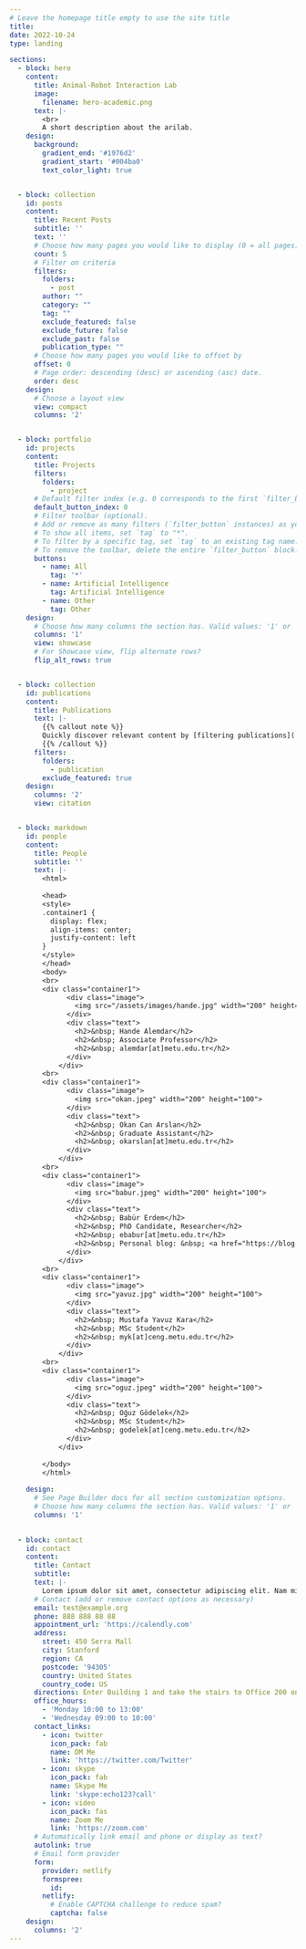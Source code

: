 ```yaml
---
# Leave the homepage title empty to use the site title
title:
date: 2022-10-24
type: landing

sections:
  - block: hero
    content:
      title: Animal-Robot Interaction Lab
      image:
        filename: hero-academic.png
      text: |-
        <br>
        A short description about the arilab.
    design:
      background:
        gradient_end: '#1976d2'
        gradient_start: '#004ba0'
        text_color_light: true


  - block: collection
    id: posts
    content:
      title: Recent Posts
      subtitle: ''
      text: ''
      # Choose how many pages you would like to display (0 = all pages)
      count: 5
      # Filter on criteria
      filters:
        folders:
          - post
        author: ""
        category: ""
        tag: ""
        exclude_featured: false
        exclude_future: false
        exclude_past: false
        publication_type: ""
      # Choose how many pages you would like to offset by
      offset: 0
      # Page order: descending (desc) or ascending (asc) date.
      order: desc
    design:
      # Choose a layout view
      view: compact
      columns: '2'


  - block: portfolio
    id: projects
    content:
      title: Projects
      filters:
        folders:
          - project
      # Default filter index (e.g. 0 corresponds to the first `filter_button` instance below).
      default_button_index: 0
      # Filter toolbar (optional).
      # Add or remove as many filters (`filter_button` instances) as you like.
      # To show all items, set `tag` to "*".
      # To filter by a specific tag, set `tag` to an existing tag name.
      # To remove the toolbar, delete the entire `filter_button` block.
      buttons:
        - name: All
          tag: '*'
        - name: Artificial Intelligence
          tag: Artificial Intelligence
        - name: Other
          tag: Other
    design:
      # Choose how many columns the section has. Valid values: '1' or '2'.
      columns: '1'
      view: showcase
      # For Showcase view, flip alternate rows?
      flip_alt_rows: true


  - block: collection
    id: publications
    content:
      title: Publications
      text: |-
        {{% callout note %}}
        Quickly discover relevant content by [filtering publications](./publication/).
        {{% /callout %}}
      filters:
        folders:
          - publication
        exclude_featured: true
    design:
      columns: '2'
      view: citation


  - block: markdown
    id: people
    content:
      title: People
      subtitle: ''
      text: |-
        <html>
        
        <head>
        <style>
        .container1 {
          display: flex;
          align-items: center;
          justify-content: left
        }
        </style>
        </head>
        <body>
        <br>
        <div class="container1">
              <div class="image">
                <img src="/assets/images/hande.jpg" width="200" height="100">
              </div>
              <div class="text">
                <h2>&nbsp; Hande Alemdar</h2>
                <h2>&nbsp; Associate Professor</h2>
                <h2>&nbsp; alemdar[at]metu.edu.tr</h2>
              </div>
            </div>
        <br>
        <div class="container1">
              <div class="image">
                <img src="okan.jpeg" width="200" height="100">
              </div>
              <div class="text">
                <h2>&nbsp; Okan Can Arslan</h2>
                <h2>&nbsp; Graduate Assistant</h2>
                <h2>&nbsp; okarslan[at]metu.edu.tr</h2>
              </div>
            </div>
        <br>
        <div class="container1">
              <div class="image">
                <img src="babur.jpeg" width="200" height="100">
              </div>
              <div class="text">
                <h2>&nbsp; Babür Erdem</h2>
                <h2>&nbsp; PhD Candidate, Researcher</h2>
                <h2>&nbsp; ebabur[at]metu.edu.tr</h2>
                <h2>&nbsp; Personal blog: &nbsp; <a href="https://blog.metu.edu.tr/ebabur/" target="_blank" rel="noreferrer"> blog.metu.edu.tr/ebabur/ </a> </h2>
              </div>
            </div>
        <br>    
        <div class="container1">
              <div class="image">
                <img src="yavuz.jpg" width="200" height="100">
              </div>
              <div class="text">
                <h2>&nbsp; Mustafa Yavuz Kara</h2>
                <h2>&nbsp; MSc Student</h2>
                <h2>&nbsp; myk[at]ceng.metu.edu.tr</h2>
              </div>
            </div>
        <br>
        <div class="container1">
              <div class="image">
                <img src="oguz.jpeg" width="200" height="100">
              </div>
              <div class="text">
                <h2>&nbsp; Oğuz Gödelek</h2>
                <h2>&nbsp; MSc Student</h2>
                <h2>&nbsp; godelek[at]ceng.metu.edu.tr</h2>
              </div>
            </div>
        
        </body>
        </html>
    
    design:
      # See Page Builder docs for all section customization options.
      # Choose how many columns the section has. Valid values: '1' or '2'.
      columns: '1'

      
  - block: contact
    id: contact
    content:
      title: Contact
      subtitle:
      text: |-
        Lorem ipsum dolor sit amet, consectetur adipiscing elit. Nam mi diam, venenatis ut magna et, vehicula efficitur enim.
      # Contact (add or remove contact options as necessary)
      email: test@example.org
      phone: 888 888 88 88
      appointment_url: 'https://calendly.com'
      address:
        street: 450 Serra Mall
        city: Stanford
        region: CA
        postcode: '94305'
        country: United States
        country_code: US
      directions: Enter Building 1 and take the stairs to Office 200 on Floor 2
      office_hours:
        - 'Monday 10:00 to 13:00'
        - 'Wednesday 09:00 to 10:00'
      contact_links:
        - icon: twitter
          icon_pack: fab
          name: DM Me
          link: 'https://twitter.com/Twitter'
        - icon: skype
          icon_pack: fab
          name: Skype Me
          link: 'skype:echo123?call'
        - icon: video
          icon_pack: fas
          name: Zoom Me
          link: 'https://zoom.com'
      # Automatically link email and phone or display as text?
      autolink: true
      # Email form provider
      form:
        provider: netlify
        formspree:
          id:
        netlify:
          # Enable CAPTCHA challenge to reduce spam?
          captcha: false
    design:
      columns: '2'
---
```

